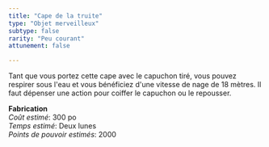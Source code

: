 ```yaml
---
title: "Cape de la truite"
type: "Objet merveilleux"
subtype: false
rarity: "Peu courant"
attunement: false

---
```

Tant que vous portez cette cape avec le capuchon tiré, vous pouvez respirer sous l'eau et vous bénéficiez d'une vitesse de nage de 18 mètres. Il faut dépenser une action pour coiffer le capuchon ou le repousser.  

**Fabrication**  
*Coût estimé*: 300 po    
*Temps estimé*: Deux lunes  
*Points de pouvoir estimés*: 2000  
